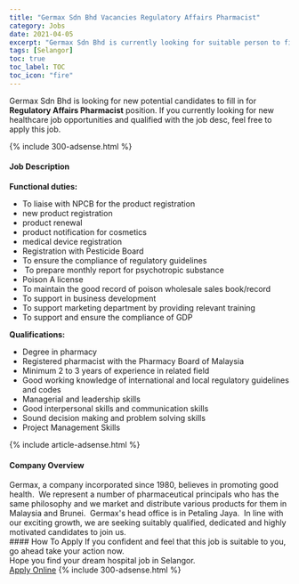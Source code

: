 ```yaml
---
title: "Germax Sdn Bhd Vacancies Regulatory Affairs Pharmacist" 
category: Jobs 
date: 2021-04-05 
excerpt: "Germax Sdn Bhd is currently looking for suitable person to fill in the Regulatory Affairs Pharmacist which positioned at Selangor" 
tags: [Selangor] 
toc: true 
toc_label: TOC 
toc_icon: "fire" 
--- 
```


<p>Germax Sdn Bhd is looking for new potential candidates to fill in for <b>Regulatory Affairs Pharmacist</b> position. If you currently looking for new healthcare job opportunities and qualified with the job desc, feel free to apply this job.
</p>{% include 300-adsense.html %} 
<div><div><h4>Job Description</h4></div><div><div><span><div><p><strong>Functional duties:</strong></p><ul><li>To liaise with NPCB for the product registration</li><li>new product registration</li><li>product renewal</li><li>product notification for cosmetics</li><li>medical device registration</li><li>Registration with Pesticide Board</li><li>To ensure the compliance of regulatory guidelines</li><li>&#160;To prepare monthly report for psychotropic substance</li><li>Poison A license</li><li>To maintain the good record of poison wholesale sales book/record</li><li>To support in business development</li><li>To support marketing department by providing relevant training</li><li>To support and ensure the compliance of GDP</li></ul><p><strong>Qualifications:</strong></p><ul><li>Degree in pharmacy</li><li>Registered pharmacist with the Pharmacy Board of Malaysia</li><li>Minimum 2 to 3 years of experience in related field</li><li>Good working knowledge of international and local regulatory guidelines and codes</li><li>Managerial and leadership skills</li><li>Good interpersonal skills and communication skills</li><li>Sound decision making and problem solving skills</li><li>Project Management Skills</li></ul></div></span></div></div></div> 
{% include article-adsense.html %} 
<div><div><h4>Company Overview</h4></div><div><div><span><div><div>
<div>Germax, a company incorporated since 1980, believes in promoting good health.&#160; We represent a number of pharmaceutical principals who has the same philosophy and we market and distribute various products for them in Malaysia and Brunei.&#160; Germax's head office is in Petaling Jaya.&#160; In line with our exciting growth, we are seeking suitably qualified, dedicated and highly motivated candidates to join us.</div>
</div></div></span></div></div></div> 
#### How To Apply 
If you confident and feel that this job is suitable to you, go ahead take your action now. <br/> 
Hope you find your dream hospital job in Selangor. <br/> 
<a href="https://www.jobstreet.com.my/en/job/regulatory-affairs-pharmacist-4525245?jobId=jobstreet-my-job-4525245" class="btn btn--warning" target="_blank" rel="nofollow noopenner">Apply Online</a> 
{% include 300-adsense.html %} 